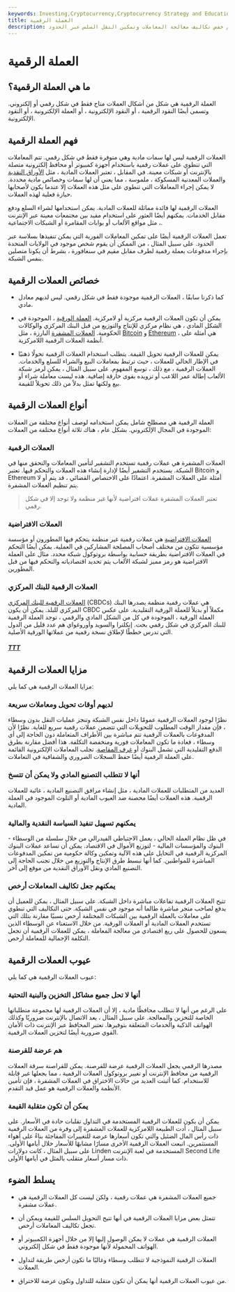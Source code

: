 ```yaml
---
keywords: Investing,Cryptocurrency,Cryptocurrency Strategy and Education,Strategy and Education
title: العملة الرقمية
description: العملة الرقمية هي تنسيقات رقمية للعملات غير موجودة في شكل مادي. يمكنهم خفض تكاليف معالجة المعاملات وتمكين النقل السلس عبر الحدود.
---
```


# العملة الرقمية
## ما هي العملة الرقمية؟

العملة الرقمية هي شكل من أشكال العملات متاح فقط في شكل رقمي أو إلكتروني. وتسمى أيضًا النقود الرقمية ، أو النقود الإلكترونية ، أو العملة الإلكترونية ، أو النقود الإلكترونية.

## فهم العملة الرقمية

العملات الرقمية ليس لها سمات مادية وهي متوفرة فقط في شكل رقمي. تتم المعاملات التي تنطوي على عملات رقمية باستخدام أجهزة كمبيوتر أو محافظ إلكترونية متصلة بالإنترنت أو شبكات معينة. في المقابل ، تعتبر العملات المادية ، مثل [الأوراق النقدية](/banknote) والعملات المعدنية المسكوكة ، ملموسة ، مما يعني أن لها سمات وخصائص مادية محددة. لا يمكن إجراء المعاملات التي تنطوي على مثل هذه العملات إلا عندما يكون لأصحابها حيازة فعلية لهذه العملات.

العملات الرقمية لها فائدة مماثلة للعملات المادية. يمكن استخدامها لشراء السلع ودفع مقابل الخدمات. يمكنهم أيضًا العثور على استخدام مقيد بين مجتمعات معينة عبر الإنترنت ، مثل مواقع الألعاب أو بوابات المقامرة أو الشبكات الاجتماعية.

تعمل العملات الرقمية أيضًا على تمكين المعاملات الفورية التي يمكن تنفيذها بسلاسة عبر الحدود. على سبيل المثال ، من الممكن أن يقوم شخص موجود في الولايات المتحدة بإجراء مدفوعات بعملة رقمية لطرف مقابل مقيم في سنغافورة ، بشرط أن يكونا متصلين بنفس الشبكة.

## خصائص العملات الرقمية

- كما ذكرنا سابقًا ، العملات الرقمية موجودة فقط في شكل رقمي. ليس لديهم معادل مادي.

- يمكن أن تكون العملات الرقمية مركزية أو لامركزية. [العملة الورقية](/fiatmoney) ، الموجودة في الشكل المادي ، هي نظام مركزي للإنتاج والتوزيع من قبل البنك المركزي والوكالات الحكومية. [العملات المشفرة](/ethereum) البارزة ، مثل [Bitcoin](/bitcoin) و [Ethereum](/cryptocurrency) ، هي أمثلة على أنظمة العملات الرقمية اللامركزية.

- يمكن للعملات الرقمية تحويل القيمة. يتطلب استخدام العملات الرقمية تحولًا ذهنيًا في الإطار الحالي للعملات ، حيث ترتبط بمعاملات البيع والشراء للسلع والخدمات. العملات الرقمية ، مع ذلك ، توسع المفهوم. على سبيل المثال ، يمكن لرمز شبكة الألعاب إطالة عمر اللاعب أو تزويده بقوى خارقة إضافية. هذه ليست معاملة شراء أو بيع ولكنها تمثل بدلاً من ذلك تحويلاً للقيمة.

## أنواع العملات الرقمية

العملة الرقمية هي مصطلح شامل يمكن استخدامه لوصف أنواع مختلفة من العملات الموجودة في المجال الإلكتروني. بشكل عام ، هناك ثلاثة أنواع مختلفة من العملات:

### العملات الرقمية

العملات المشفرة هي عملات رقمية تستخدم التشفير لتأمين المعاملات والتحقق منها في الشبكة. يستخدم التشفير أيضًا لإدارة إنشاء هذه العملات والتحكم فيها. تعتبر Bitcoin و Ethereum أمثلة على العملات المشفرة. اعتمادًا على الاختصاص القضائي ، قد يتم أو لا يتم تنظيم العملات المشفرة.

> تعتبر العملات المشفرة عملات افتراضية لأنها غير منظمة ولا توجد إلا في شكل رقمي.

>

### العملات الافتراضية

[العملات الافتراضية](/virtual-currency) هي عملات رقمية غير منظمة يتحكم فيها المطورون أو مؤسسة مؤسسية تتكون من مختلف أصحاب المصلحة المشاركين في العملية. يمكن أيضًا التحكم في العملات الافتراضية بطريقة حسابية بواسطة بروتوكول شبكة محدد. مثال على العملة الافتراضية هو رمز مميز لشبكة الألعاب يتم تحديد اقتصادياته والتحكم فيها من قبل المطورين.

### العملات الرقمية للبنك المركزي

[العملات الرقمية للبنك المركزي](/central-bank-digital-currency-cbdc) (CBDCs) هي عملات رقمية منظمة يصدرها البنك المركزي للبلد. يمكن أن يكون CBDC مكملاً أو بديلاً للعملة الورقية التقليدية. على عكس العملة الورقية ، الموجودة في كل من الشكل المادي والرقمي ، توجد العملة الرقمية للبنك المركزي في شكل رقمي بحت. إنكلترا والسويد وأوروغواي هم عدد قليل من الدول التي تدرس خططًا لإطلاق نسخة رقمية من عملاتها الورقية الأصلية.

<h5> <a href=""> TTT </a> </h5>

## مزايا العملات الرقمية

مزايا العملات الرقمية هي كما يلي:

### لديهم أوقات تحويل ومعاملات سريعة

نظرًا لوجود العملات الرقمية عمومًا داخل نفس الشبكة وتنجز عمليات النقل بدون وسطاء ، فإن مقدار الوقت المطلوب للتحويلات التي تتضمن عملات رقمية سريع للغاية. نظرًا لأن المدفوعات بالعملات الرقمية تتم مباشرة بين الأطراف المتعاملة دون الحاجة إلى أي وسطاء ، فعادة ما تكون المعاملات فورية ومنخفضة التكلفة. هذا أفضل مقارنة بطرق الدفع التقليدية التي تشمل البنوك أو [غرف المقاصة](/clearinghouse). تجلب المعاملات الإلكترونية القائمة على العملة الرقمية أيضًا حفظ السجلات الضروري والشفافية في التعاملات.

### أنها لا تتطلب التصنيع المادي ولا يمكن أن تتسخ

العديد من المتطلبات للعملات المادية ، مثل إنشاء مرافق التصنيع المادية ، غائبة للعملات الرقمية. هذه العملات أيضًا محصنة ضد العيوب المادية أو التلوث الموجود في العملة المادية.

### يمكنهم تسهيل تنفيذ السياسة النقدية والمالية

في ظل نظام العملة الحالي ، يعمل الاحتياطي الفيدرالي من خلال سلسلة من الوسطاء - البنوك والمؤسسات المالية - لتوزيع الأموال في الاقتصاد. يمكن أن تساعد عملات البنوك المركزية الرقمية في التحايل على هذه الآلية وتمكين وكالة حكومية من تمكين المدفوعات المباشرة للمواطنين. كما أنها تبسط طرق الإنتاج والتوزيع من خلال تجنب الحاجة إلى التصنيع المادي ونقل الأوراق النقدية من موقع إلى آخر.

### يمكنهم جعل تكاليف المعاملات أرخص

تتيح العملات الرقمية تفاعلات مباشرة داخل الشبكة. على سبيل المثال ، يمكن للعميل أن يدفع لصاحب متجر مباشرة طالما أنه موجود في نفس الشبكة. حتى التكاليف التي تنطوي على معاملات بالعملة الرقمية بين الشبكات المختلفة أرخص نسبيًا مقارنة بتلك التي تستخدم العملات المادية أو العملات الورقية. من خلال الاستغناء عن الوسطاء الذين يسعون للحصول على ريع اقتصادي من معالجة المعاملة ، يمكن للعملات الرقمية أن تجعل التكلفة الإجمالية للمعاملة أرخص.

## عيوب العملات الرقمية

عيوب العملات الرقمية هي كما يلي:

### أنها لا تحل جميع مشاكل التخزين والبنية التحتية

على الرغم من أنها لا تتطلب محافظًا مادية ، إلا أن العملات الرقمية لها مجموعة متطلباتها الخاصة للتخزين والمعالجة. على سبيل المثال ، يعد الاتصال بالإنترنت ضروريًا وكذلك الهواتف الذكية والخدمات المتعلقة بتوفيرها. تعتبر المحافظ عبر الإنترنت ذات الأمان القوي ضرورية أيضًا لتخزين العملات الرقمية.

### هم عرضة للقرصنة

مصدرها الرقمي يجعل العملات الرقمية عرضة للقرصنة. يمكن للقراصنة سرقة العملات الرقمية من محافظ الإنترنت أو تغيير بروتوكول العملات الرقمية ، مما يجعلها غير قابلة للاستخدام. كما أثبتت العديد من حالات الاختراق في العملات المشفرة ، فإن تأمين الأنظمة والعملات الرقمية هو عمل قيد التقدم.

### يمكن أن تكون متقلبة القيمة

يمكن أن يكون للعملات الرقمية المستخدمة في التداول تقلبات حادة في الأسعار. على سبيل المثال ، أدت الطبيعة اللامركزية للعملات المشفرة إلى وفرة من العملات الرقمية ذات رأس المال الضئيل والتي تكون أسعارها عرضة للتغييرات المفاجئة بناءً على أهواء المستثمرين. اتبعت العملات الرقمية الأخرى مسارًا مشابهًا للأسعار خلال أيامها الأولى. على سبيل المثال ، كانت دولارات Linden المستخدمة في لعبة الإنترنت Second Life ذات مسار أسعار متقلب بالمثل في أيامها الأولى.

## يسلط الضوء

- جميع العملات المشفرة هي عملات رقمية ، ولكن ليست كل العملات الرقمية هي عملات مشفرة.

- تتمثل بعض مزايا العملات الرقمية في أنها تتيح التحويل السلس للقيمة ويمكن أن تجعل تكاليف المعاملات أرخص.

- العملات الرقمية هي عملات لا يمكن الوصول إليها إلا من خلال أجهزة الكمبيوتر أو الهواتف المحمولة لأنها موجودة فقط في شكل إلكتروني.

- العملات الرقمية النموذجية لا تتطلب وسطاء وغالبًا ما تكون أرخص طريقة لتداول العملات.

- من عيوب العملات الرقمية أنها يمكن أن تكون متقلبة للتداول وتكون عرضة للاختراق.

